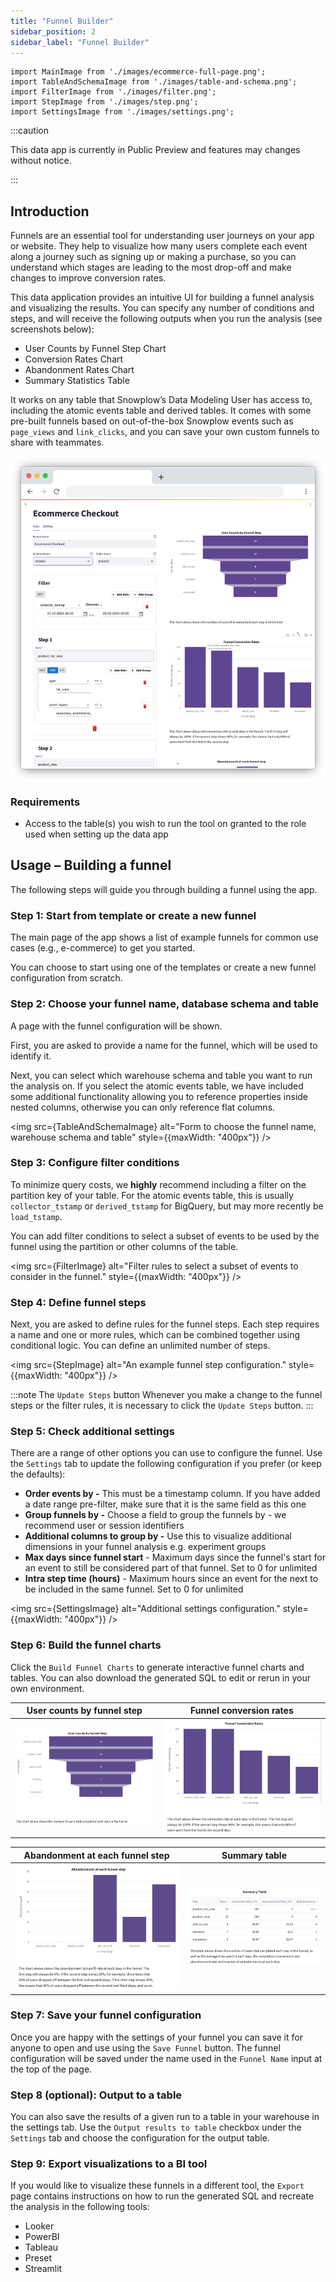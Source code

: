 ```yaml
---
title: "Funnel Builder"
sidebar_position: 2
sidebar_label: "Funnel Builder"
---
```


```mdx-code-block
import MainImage from './images/ecommerce-full-page.png';
import TableAndSchemaImage from './images/table-and-schema.png';
import FilterImage from './images/filter.png';
import StepImage from './images/step.png';
import SettingsImage from './images/settings.png';
```

:::caution

This data app is currently in Public Preview and features may changes without notice. 

:::

## Introduction

Funnels are an essential tool for understanding user journeys on your app or website. They help to visualize how many users complete each event along a journey such as signing up or making a purchase, so you can understand which stages are leading to the most drop-off and make changes to improve conversion rates. 

This data application provides an intuitive UI for building a funnel analysis and visualizing the results. You can specify any number of conditions and steps, and will receive the following outputs when you run the analysis (see screenshots below): 

- User Counts by Funnel Step Chart
- Conversion Rates Chart
- Abandonment Rates Chart
- Summary Statistics Table

It works on any table that Snowplow’s Data Modeling User has access to, including the atomic events table and derived tables. It comes with some pre-built funnels based on out-of-the-box Snowplow events such as `page_views` and `link_clicks`, and you can save your own custom funnels to share with teammates.

![Screenshot of a funnel configuration with built funnel charts.](./images/ecommerce-full-page.png)

### Requirements

- Access to the table(s) you wish to run the tool on granted to the role used when setting up the data app

## Usage – Building a funnel

The following steps will guide you through building a funnel using the app.

### Step 1: Start from template or create a new funnel

The main page of the app shows a list of example funnels for common use cases (e.g., e-commerce) to get you started.

You can choose to start using one of the templates or create a new funnel configuration from scratch.

### Step 2: Choose your funnel name, database schema and table

A page with the funnel configuration will be shown.

First, you are asked to provide a name for the funnel, which will be used to identify it.

Next, you can select which warehouse schema and table you want to run the analysis on.
If you select the atomic events table, we have included some additional functionality allowing you to reference properties inside nested columns, otherwise you can only reference flat columns.

<img src={TableAndSchemaImage} alt="Form to choose the funnel name, warehouse schema and table" style={{maxWidth: "400px"}} />

### Step 3: Configure filter conditions

To minimize query costs, we **highly** recommend including a filter on the partition key of your table.
For the atomic events table, this is usually `collector_tstamp` or `derived_tstamp` for BigQuery, but may more recently be `load_tstamp`.

You can add filter conditions to select a subset of events to be used by the funnel using the partition or other columns of the table.

<img src={FilterImage} alt="Filter rules to select a subset of events to consider in the funnel." style={{maxWidth: "400px"}} />

### Step 4: Define funnel steps

Next, you are asked to define rules for the funnel steps.
Each step requires a name and one or more rules, which can be combined together using conditional logic. 
You can define an unlimited number of steps.

<img src={StepImage} alt="An example funnel step configuration." style={{maxWidth: "400px"}} />

:::note The `Update Steps` button
Whenever you make a change to the funnel steps or the filter rules, it is necessary to click the `Update Steps` button.
:::

### Step 5: Check additional settings

There are a range of other options you can use to configure the funnel.
Use the `Settings` tab to update the following configuration if you prefer (or keep the defaults):

- **Order events by -** This must be a timestamp column. If you have added a date range pre-filter, make sure that it is the same field as this one
- **Group funnels by -** Choose a field to group the funnels by - we recommend user or session identifiers
- **Additional columns to group by -** Use this to visualize additional dimensions in your funnel analysis e.g. experiment groups
- **Max days since funnel start** - Maximum days since the funnel's start for an event to still be considered part of that funnel. Set to 0 for unlimited
- **Intra step time (hours)** - Maximum hours since an event for the next to be included in the same funnel. Set to 0 for unlimited

<img src={SettingsImage} alt="Additional settings configuration." style={{maxWidth: "400px"}} />

### Step 6: Build the funnel charts

Click the `Build Funnel Charts` to generate interactive funnel charts and tables.
You can also download the generated SQL to edit or rerun in your own environment.

User counts by funnel step | Funnel conversion rates
---|---
![Chart showing user counts by funnel step.](images/output-user-counts.png) | ![Chart showing funnel conversion rates.](images/output-conversion-rates.png)

Abandonment at each funnel step | Summary table
---|---
![Chart showing abandonment at each funnel step.](images/output-abandonment.png) | ![Summary table with the funnel steps.](images/output-summary.png)

### Step 7: Save your funnel configuration

Once you are happy with the settings of your funnel you can save it for anyone to open and use using the `Save Funnel` button.
The funnel configuration will be saved under the name used in the `Funnel Name` input at the top of the page.

### Step 8 (optional): Output to a table

You can also save the results of a given run to a table in your warehouse in the settings tab.
Use the `Output results to table` checkbox under the `Settings` tab and choose the configuration for the output table.

### Step 9: Export visualizations to a BI tool

If you would like to visualize these funnels in a different tool, the `Export` page contains instructions on how to run the generated SQL and recreate the analysis in the following tools: 

- Looker
- PowerBI
- Tableau
- Preset
- Streamlit
